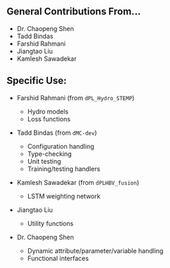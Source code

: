 ## General Contributions From...
- Dr. Chaopeng Shen
- Tadd Bindas
- Farshid Rahmani
- Jiangtao Liu
- Kamlesh Sawadekar

## Specific Use:
- Farshid Rahmani (from `dPL_Hydro_STEMP`)
    - Hydro models
    - Loss functions

- Tadd Bindas (from `dMC-dev`)
    - Configuration handling
    - Type-checking
    - Unit testing
    - Training/testing handlers

- Kamlesh Sawadekar (from `dPLHBV_fusion`)
    - LSTM weighting network

- Jiangtao Liu 
    - Utility functions

- Dr. Chaopeng Shen
    - Dynamic attribute/parameter/variable handling
    - Functional interfaces
